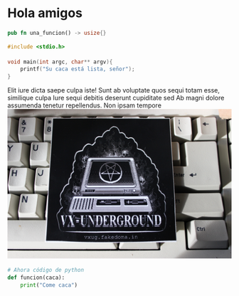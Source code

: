 # Hola amigos

``` rust
pub fn una_funcion() -> usize{}
```

``` c 
#include <stdio.h>

void main(int argc, char** argv){
    printf("Su caca está lista, señor");
}
```
Elit iure dicta saepe culpa iste! Sunt ab voluptate quos sequi totam esse,
similique culpa Iure sequi debitis deserunt cupiditate sed Ab magni dolore assumenda 
tenetur repellendus. Non ipsam tempore 
![VX UG](./vx.jpg)
``` python
# Ahora código de python
def funcion(caca):
    print("Come caca")
```    
